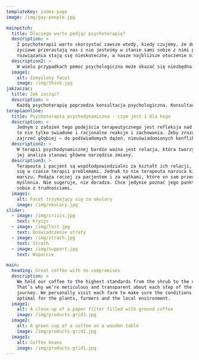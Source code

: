 ```yaml
---
templateKey: index-page
image: /img/gay-people.jpg

mainpitch:
  title: Dlaczego warto podjąć psychoterapię?
  description: >
    Z psychoterapii warto skorzystać zawsze wtedy, kiedy czujemy, że doświadczane przez nas trudności
    życiowe przerastają nas i nie jesteśmy w stanie sami sobie z nimi poradzić. Nasze własne sposoby i
    rozwiązania stają się nieskuteczne, a nasze najbliższe otoczenie nie jest w stanie nam pomóc.
  description2: >
    W wielu przypadkach pomoc psychologiczna może okazać się niezbędna w radzeniu sobie z narastającymi trudnościami. Samodzielne wyjście z depresji, pogodzenie się ze stratą bliskiej osoby, czy przezwyciężenie uciążliwych lęków może okazać się niemożliwe do osiągnięcia. W tych najtrudniejszych momentach, kiedy czujemy bezradność i rozczarowanie, rozmowa z psychoterapeutą pozwala z innej perspektywy spojrzeć na problem, z którym się zmagamy. Podczas terapii niezwykle istotne jest nastawienie pacjenta–jego determinacja i zaangażowanie pozwolą w znacznym stopniu przyspieszyć powrót do pełni sił.
  image1:
    alt: Zamyślony facet
    image: /img/think.jpg
jakzaczac:
  title: Jak zacząć?
  description: >
    Każdą psychoterapię poprzedza konsultacja psychologiczna. Konsultacje to z reguły od 3 do 5 spotkań, na których terapeuta ma możliwość zaznajomienia się z problemem pacjenta, jego trudnościami oraz potencjalnymi oczekiwaniami od procesu terapeutycznego.  To na tych spotkaniach możesz dopytać się o szczegóły i rozwiać wszelkie wątpliwości.
terapiaonline:
  title: Psychoterapia psychodynamiczna - czym jest i dla kogo
  description: >
    Jednym z założeń tego podejścia terapeutycznego jest refleksja nad nieświadomością. Psychika człowieka
    to nie tylko świadome i racjonalne reakcje i zachowania. Żeby zrozumieć co przeżywa pacjent trzeba
    zajrzeć głębiej – do podświadomych dążeń, nieuświadomionych konfliktów, pragnień i potrzeb.
  description2: >
    W terapii psychodynamicznej bardzo ważna jest relacja, która tworzy się między pacjentem i terapeutą –
    jej analiza stanowi główne narzędzie zmiany.
  description3: >
    Terapeuta i pacjent są współodpowiedzialni za kształt ich relacji, wspólnie też pracują nad wyłaniającymi
    się w czasie terapii problemami. Jednak to nie terapeuta narzuca kierunek ani nawet tempo wspólnego
    marszu. Podąża raczej za pacjentem i za wątkami, które on sam przed nim odkryje – za jego tokiem
    myślenia. Nie sugeruje, nie doradza. Chce jedynie poznać jego punkt widzenia i jego sposoby radzenia
    sobie z trudnościami.
  image1:
    alt: Facet trzymający się za okulary
    image: /img/okulary.jpg
slider:
  - image: /img/crisis.jpg
    text: Kryzys
  - image: /img/lost.jpg
    text: Doświadczenie straty
  - image: /img/strach.jpg
    text: Strach
  - image: /img/support.jpg
    text: Wsparcie

main:
  heading: Great coffee with no compromises
  description: >
    We hold our coffee to the highest standards from the shrub to the cup.
    That’s why we’re meticulous and transparent about each step of the coffee’s
    journey. We personally visit each farm to make sure the conditions are
    optimal for the plants, farmers and the local environment.
  image1:
    alt: A close-up of a paper filter filled with ground coffee
    image: /img/products-grid3.jpg
  image2:
    alt: A green cup of a coffee on a wooden table
    image: /img/products-grid2.jpg
  image3:
    alt: Coffee beans
    image: /img/products-grid1.jpg
---
```

